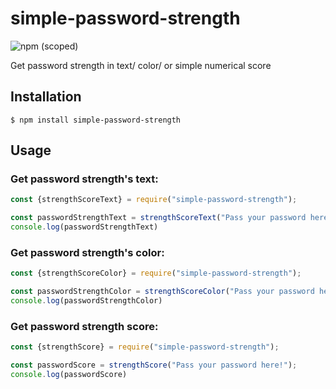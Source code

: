 # simple-password-strength

![npm (scoped)](https://img.shields.io/npm/v/simple-password-strength)

Get password strength in text/ color/ or simple numerical score

## Installation

```
$ npm install simple-password-strength
```

## Usage

### Get password strength's text:

```js
const {strengthScoreText} = require("simple-password-strength");

const passwordStrengthText = strengthScoreText("Pass your password here!");
console.log(passwordStrengthText)
```

### Get password strength's color:

```js
const {strengthScoreColor} = require("simple-password-strength");

const passwordStrengthColor = strengthScoreColor("Pass your password here!");
console.log(passwordStrengthColor)
```

### Get password strength score:

```js
const {strengthScore} = require("simple-password-strength");

const passwordScore = strengthScore("Pass your password here!");
console.log(passwordScore)
```